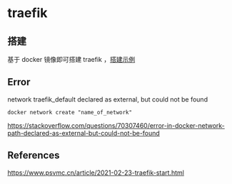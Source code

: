 # traefik

## 搭建

基于 docker 镜像即可搭建 traefik ，[搭建示例](https://github.com/tangzhenming/DevOps/blob/main/traefik/example/)

## Error

network traefik_default declared as external, but could not be found

`docker network create "name_of_network"`

https://stackoverflow.com/questions/70307460/error-in-docker-network-path-declared-as-external-but-could-not-be-found

## References

https://www.psvmc.cn/article/2021-02-23-traefik-start.html
